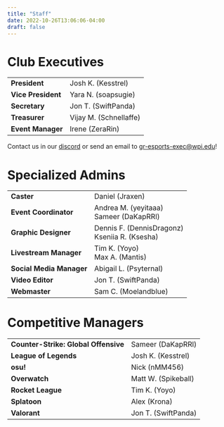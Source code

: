 ```yaml
---
title: "Staff"
date: 2022-10-26T13:06:06-04:00
draft: false
---
```


# Club Executives
|||
| --- | ----------- |
| **President** | Josh K. (Kesstrel) |
| **Vice President** | Yara N. (soapsugie) |
| **Secretary** | Jon T. (SwiftPanda) |
| **Treasurer** | Vijay M. (Schnellaffe) |
| **Event Manager** | Irene (ZeraRin) |

Contact us in our [discord](https://discord.gg/WJ8gEcd) or send an email to [gr-esports-exec@wpi.edu](mailto:gr-esports-exec@wpi.edu)!

# Specialized Admins
|||
| --- | ----------- |
| **Caster** | Daniel (Jraxen) |
| **Event Coordinator** | Andrea M. (yeyitaaa)<br>Sameer (DaKapRRl) |
| **Graphic Designer** | Dennis F. (DennisDragonz)<br>Kseniia R. (Ksesha) |
| **Livestream Manager** | Tim K. (Yoyo)<br>Max A. (Mantis) |
| **Social Media Manager** | Abigail L. (Psyternal) |
| **Video Editor** | Jon T. (SwiftPanda) |
| **Webmaster** | Sam C. (Moelandblue) |

# Competitive Managers
|||
| --- | ----------- |
| **Counter-Strike: Global Offensive**| Sameer (DaKapRRl) |
| **League of Legends** | Josh K. (Kesstrel) |
| **osu!** | Nick (nMM456) |
| **Overwatch** | Matt W. (Spikeball) |
| **Rocket League** | Tim K. (Yoyo) |
| **Splatoon** | Alex (Krona) |
| **Valorant** | Jon T. (SwiftPanda) |
